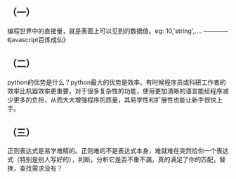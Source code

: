 ## （一）
编程世界中的直接量，就是表面上可以见到的数据值。eg: 10,'string',....
                        ————《javascript百炼成仙》

## （二）
python的优势是什么？python最大的优势是效率。有时候程序员或科研工作者的效率比机器效率更重要，对于很多复杂性的功能，使用更加清晰的语言能给程序减少更多的负担，从而大大增强程序的质量，其易学性和扩展性也能让新手很快上手。

## （三）
正则表达式是易学难精的。正则难的不是表达式本身，难就难在突然给你一个表达式（特别是别人写好的），判断，分析它是否不重不漏，真的满足了你的匹配，替换，查找需求没有？